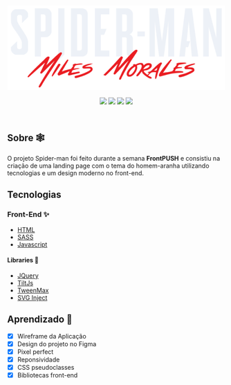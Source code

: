 <div align="center">
  <img src="https://github.com/Pedrovinhas/spider-man/blob/master/img/spiderman-text.png">
</div>

<p align="center">
  <img src="https://img.shields.io/static/v1?label=author&message=pedrovinhas&color=EA1D22&labelColor=0A0C10">
  <img src="https://img.shields.io/static/v1?label=languages&message=3&color=EA1D22&labelColor=0A0C10">
  <img src="https://img.shields.io/static/v1?label=license&message=MIT&color=EA1D22&labelColor=0A0C10">
  <img src="https://img.shields.io/github/last-commit/pedrovinhas/spiderman?color=EA1D22&labelColor=0A0C10">
</p>

<div align="center">
   <img laptop>
</div>

## Sobre 🕸 
 O projeto Spider-man foi feito durante a semana **FrontPUSH** e consistiu na criação de uma landing page com o tema do homem-aranha utilizando tecnologias e um design moderno no front-end.

## Tecnologias

### Front-End  ✨
  - [HTML](https://developer.mozilla.org/pt-BR/docs/Web/HTML)
  - [SASS](https://sass-lang.com/)
  - [Javascript](https://developer.mozilla.org/pt-BR/docs/Web/Javascript)
#### Libraries 📒
  - [JQuery](https://jquery.com/)
  - [TiltJs](https://gijsroge.github.io/tilt.js/)
  - [TweenMax](https://greensock.com/docs/v2/TweenMax)
  - [SVG Inject](https://github.com/iconfu/svg-inject)


## Aprendizado 🧠
- [X] Wireframe da Aplicação
- [X] Design do projeto no Figma
- [X] Pixel perfect
- [X] Reponsividade
- [X] CSS pseudoclasses
- [X] Bibliotecas front-end
